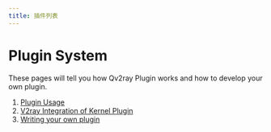```yaml
---
title: 插件列表
---
```


# Plugin System

These pages will tell you how Qv2ray Plugin works and how to develop your own plugin.

1. [Plugin Usage](usage.md)
2. [V2ray Integration of Kernel Plugin](v2ray-integration.md)
3. [Writing your own plugin](development.md)
